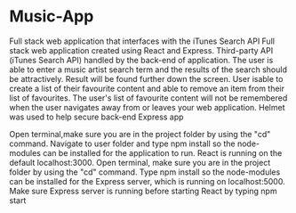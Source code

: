 # Music-App
Full stack web application that interfaces with the iTunes Search API
Full stack web application created using React and Express. Third-party API (iTunes Search API) handled by the back-end of application.
The user is able to enter a music artist search term and the results of the search should be attractively.
Result will be found further down the screen. 
User isable to create a list of their favourite content and able to remove an item from their list of favourites. 
The user's list of favourite content will not be remembered when the user navigates away from or leaves your web application.
Helmet was used to help secure back-end Express app

Open terminal,make sure you are in the project folder by using the "cd" command.
Navigate to user folder and type npm install so the node-modules can be installed for the application to run. 
React is running on the default localhost:3000. 
Open terminal, make sure you are in the project folder by using the "cd" command. 
Type npm install so the node-modules can be installed for the Express server, which is running on localhost:5000. 
Make sure Express server is running before starting React by typing npm start


